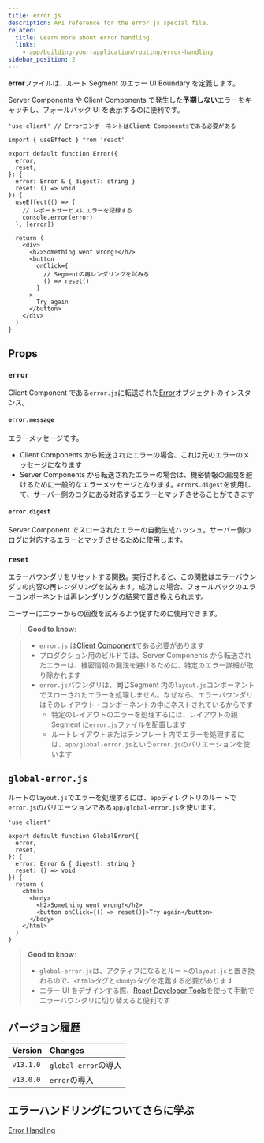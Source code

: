 ```yaml
---
title: error.js
description: API reference for the error.js special file.
related:
  title: Learn more about error handling
  links:
    - app/building-your-application/routing/error-handling
sidebar_position: 2
---
```


**error**ファイルは、ルート Segment のエラー UI Boundary を定義します。

Server Components や Client Components で発生した**予期しない**エラーをキャッチし、フォールバック UI を表示するのに便利です。

```tsx title="app/dashboard/error.tsx"
'use client' // ErrorコンポーネントはClient Componentsである必要がある

import { useEffect } from 'react'

export default function Error({
  error,
  reset,
}: {
  error: Error & { digest?: string }
  reset: () => void
}) {
  useEffect(() => {
    // レポートサービスにエラーを記録する
    console.error(error)
  }, [error])

  return (
    <div>
      <h2>Something went wrong!</h2>
      <button
        onClick={
          // Segmentの再レンダリングを試みる
          () => reset()
        }
      >
        Try again
      </button>
    </div>
  )
}
```

## Props

### `error`

Client Component である`error.js`に転送された[Error](https://developer.mozilla.org/en-US/docs/Web/JavaScript/Reference/Global_Objects/Error)オブジェクトのインスタンス。

#### `error.message`

エラーメッセージです。

- Client Components から転送されたエラーの場合、これは元のエラーのメッセージになります
- Server Components から転送されたエラーの場合は、機密情報の漏洩を避けるために一般的なエラーメッセージとなります。`errors.digest`を使用して、サーバー側のログにある対応するエラーとマッチさせることができます

#### `error.digest`

Server Component でスローされたエラーの自動生成ハッシュ。サーバー側のログに対応するエラーとマッチさせるために使用します。

### `reset`

エラーバウンダリをリセットする関数。実行されると、この関数はエラーバウンダリの内容の再レンダリングを試みます。成功した場合、フォールバックのエラーコンポーネントは再レンダリングの結果で置き換えられます。

ユーザーにエラーからの回復を試みるよう促すために使用できます。

> **Good to know**:

<!-- TODO: fix link -->

> - `error.js` は[Client Component](/docs/app-router/building-your-application/rendering/client-components)である必要があります
> - プロダクション用のビルドでは、Server Components から転送されたエラーは、機密情報の漏洩を避けるために、特定のエラー詳細が取り除かれます
> - `error.js`バウンダリは、**同じ**Segment 内の`layout.js`コンポーネントでスローされたエラーを処理しません。なぜなら、エラーバウンダリはそのレイアウト・コンポーネントの中にネストされているからです
>   - 特定のレイアウトのエラーを処理するには、レイアウトの親 Segment に`error.js`ファイルを配置します
>   - ルートレイアウトまたはテンプレート内でエラーを処理するには、`app/global-error.js`という`error.js`のバリエーションを使います

## `global-error.js`

ルートの`layout.js`でエラーを処理するには、`app`ディレクトリのルートで`error.js`のバリエーションである`app/global-error.js`を使います。

```tsx title="app/global-error.tsx"
'use client'

export default function GlobalError({
  error,
  reset,
}: {
  error: Error & { digest?: string }
  reset: () => void
}) {
  return (
    <html>
      <body>
        <h2>Something went wrong!</h2>
        <button onClick={() => reset()}>Try again</button>
      </body>
    </html>
  )
}
```

> **Good to know**:
>
> - `global-error.js`は、アクティブになるとルートの`layout.js`と置き換わるので、`<html>`タグと`<body>`タグを定義する必要があります
> - エラー UI をデザインする際、[React Developer Tools](https://ja.react.dev/learn/react-developer-tools)を使って手動でエラーバウンダリに切り替えると便利です

## バージョン履歴

| Version   | Changes              |
| :-------- | :------------------- |
| `v13.1.0` | `global-error`の導入 |
| `v13.0.0` | `error`の導入        |

## エラーハンドリングについてさらに学ぶ

[Error Handling](/docs/app-router/building-your-application/routing/error-handling)
